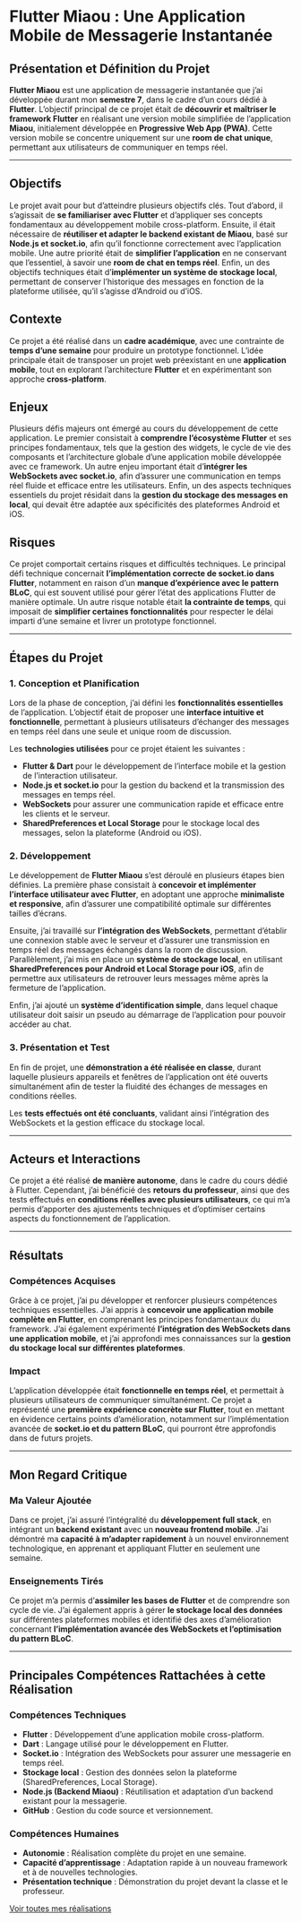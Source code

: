 # Flutter Miaou : Une Application Mobile de Messagerie Instantanée

## Présentation et Définition du Projet
**Flutter Miaou** est une application de messagerie instantanée que j’ai développée durant mon **semestre 7**, dans le cadre d’un cours dédié à **Flutter**. L’objectif principal de ce projet était de **découvrir et maîtriser le framework Flutter** en réalisant une version mobile simplifiée de l’application **Miaou**, initialement développée en **Progressive Web App (PWA)**. Cette version mobile se concentre uniquement sur une **room de chat unique**, permettant aux utilisateurs de communiquer en temps réel.

---

## Objectifs
Le projet avait pour but d’atteindre plusieurs objectifs clés. Tout d’abord, il s’agissait de **se familiariser avec Flutter** et d’appliquer ses concepts fondamentaux au développement mobile cross-platform. Ensuite, il était nécessaire de **réutiliser et adapter le backend existant de Miaou**, basé sur **Node.js et socket.io**, afin qu’il fonctionne correctement avec l’application mobile. Une autre priorité était de **simplifier l’application** en ne conservant que l’essentiel, à savoir une **room de chat en temps réel**. Enfin, un des objectifs techniques était d’**implémenter un système de stockage local**, permettant de conserver l’historique des messages en fonction de la plateforme utilisée, qu’il s’agisse d’Android ou d’iOS.

## Contexte
Ce projet a été réalisé dans un **cadre académique**, avec une contrainte de **temps d’une semaine** pour produire un prototype fonctionnel. L’idée principale était de transposer un projet web préexistant en une **application mobile**, tout en explorant l’architecture **Flutter** et en expérimentant son approche **cross-platform**.

## Enjeux
Plusieurs défis majeurs ont émergé au cours du développement de cette application. Le premier consistait à **comprendre l’écosystème Flutter** et ses principes fondamentaux, tels que la gestion des widgets, le cycle de vie des composants et l’architecture globale d’une application mobile développée avec ce framework. Un autre enjeu important était d’**intégrer les WebSockets avec socket.io**, afin d’assurer une communication en temps réel fluide et efficace entre les utilisateurs. Enfin, un des aspects techniques essentiels du projet résidait dans la **gestion du stockage des messages en local**, qui devait être adaptée aux spécificités des plateformes Android et iOS.

## Risques
Ce projet comportait certains risques et difficultés techniques. Le principal défi technique concernait **l’implémentation correcte de socket.io dans Flutter**, notamment en raison d’un **manque d’expérience avec le pattern BLoC**, qui est souvent utilisé pour gérer l’état des applications Flutter de manière optimale. Un autre risque notable était **la contrainte de temps**, qui imposait de **simplifier certaines fonctionnalités** pour respecter le délai imparti d’une semaine et livrer un prototype fonctionnel.

---

## Étapes du Projet
### 1. Conception et Planification
Lors de la phase de conception, j’ai défini les **fonctionnalités essentielles** de l’application. L’objectif était de proposer une **interface intuitive et fonctionnelle**, permettant à plusieurs utilisateurs d’échanger des messages en temps réel dans une seule et unique room de discussion. 

Les **technologies utilisées** pour ce projet étaient les suivantes :
- **Flutter & Dart** pour le développement de l’interface mobile et la gestion de l’interaction utilisateur.
- **Node.js et socket.io** pour la gestion du backend et la transmission des messages en temps réel.
- **WebSockets** pour assurer une communication rapide et efficace entre les clients et le serveur.
- **SharedPreferences et Local Storage** pour le stockage local des messages, selon la plateforme (Android ou iOS).

### 2. Développement
Le développement de **Flutter Miaou** s’est déroulé en plusieurs étapes bien définies. La première phase consistait à **concevoir et implémenter l’interface utilisateur avec Flutter**, en adoptant une approche **minimaliste et responsive**, afin d’assurer une compatibilité optimale sur différentes tailles d’écrans.

Ensuite, j’ai travaillé sur **l’intégration des WebSockets**, permettant d’établir une connexion stable avec le serveur et d’assurer une transmission en temps réel des messages échangés dans la room de discussion. Parallèlement, j’ai mis en place un **système de stockage local**, en utilisant **SharedPreferences pour Android et Local Storage pour iOS**, afin de permettre aux utilisateurs de retrouver leurs messages même après la fermeture de l’application.

Enfin, j’ai ajouté un **système d’identification simple**, dans lequel chaque utilisateur doit saisir un pseudo au démarrage de l’application pour pouvoir accéder au chat.

### 3. Présentation et Test
En fin de projet, une **démonstration a été réalisée en classe**, durant laquelle plusieurs appareils et fenêtres de l’application ont été ouverts simultanément afin de tester la fluidité des échanges de messages en conditions réelles.

Les **tests effectués ont été concluants**, validant ainsi l’intégration des WebSockets et la gestion efficace du stockage local.

---

## Acteurs et Interactions
Ce projet a été réalisé **de manière autonome**, dans le cadre du cours dédié à Flutter. Cependant, j’ai bénéficié des **retours du professeur**, ainsi que des tests effectués en **conditions réelles avec plusieurs utilisateurs**, ce qui m’a permis d’apporter des ajustements techniques et d’optimiser certains aspects du fonctionnement de l’application.

---

## Résultats
### Compétences Acquises
Grâce à ce projet, j’ai pu développer et renforcer plusieurs compétences techniques essentielles. J’ai appris à **concevoir une application mobile complète en Flutter**, en comprenant les principes fondamentaux du framework. J’ai également expérimenté **l’intégration des WebSockets dans une application mobile**, et j’ai approfondi mes connaissances sur la **gestion du stockage local sur différentes plateformes**.

### Impact
L’application développée était **fonctionnelle en temps réel**, et permettait à plusieurs utilisateurs de communiquer simultanément. Ce projet a représenté une **première expérience concrète sur Flutter**, tout en mettant en évidence certains points d’amélioration, notamment sur l’implémentation avancée de **socket.io et du pattern BLoC**, qui pourront être approfondis dans de futurs projets.

---

## Mon Regard Critique
### Ma Valeur Ajoutée
Dans ce projet, j’ai assuré l’intégralité du **développement full stack**, en intégrant un **backend existant** avec un **nouveau frontend mobile**. J’ai démontré ma **capacité à m’adapter rapidement** à un nouvel environnement technologique, en apprenant et appliquant Flutter en seulement une semaine.

### Enseignements Tirés
Ce projet m’a permis d’**assimiler les bases de Flutter** et de comprendre son cycle de vie. J’ai également appris à gérer **le stockage local des données** sur différentes plateformes mobiles et identifié des axes d’amélioration concernant **l’implémentation avancée des WebSockets et l’optimisation du pattern BLoC**.

---

## Principales Compétences Rattachées à cette Réalisation
### Compétences Techniques
- **Flutter** : Développement d’une application mobile cross-platform.
- **Dart** : Langage utilisé pour le développement en Flutter.
- **Socket.io** : Intégration des WebSockets pour assurer une messagerie en temps réel.
- **Stockage local** : Gestion des données selon la plateforme (SharedPreferences, Local Storage).
- **Node.js (Backend Miaou)** : Réutilisation et adaptation d’un backend existant pour la messagerie.
- **GitHub** : Gestion du code source et versionnement.

### Compétences Humaines
- **Autonomie** : Réalisation complète du projet en une semaine.
- **Capacité d’apprentissage** : Adaptation rapide à un nouveau framework et à de nouvelles technologies.
- **Présentation technique** : Démonstration du projet devant la classe et le professeur.

[Voir toutes mes réalisations](#)